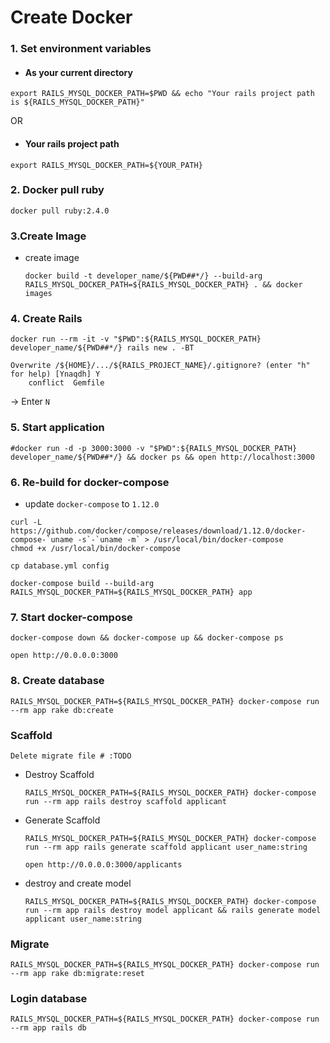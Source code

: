 # Create Docker

### 1. Set environment variables

  - #### As your current directory

```
export RAILS_MYSQL_DOCKER_PATH=$PWD && echo "Your rails project path is ${RAILS_MYSQL_DOCKER_PATH}"
```

  OR

  - #### Your rails project path

```
export RAILS_MYSQL_DOCKER_PATH=${YOUR_PATH}
```

### 2. Docker pull ruby

`
docker pull ruby:2.4.0
`

### 3.Create Image

  * create image
  
    ```
    docker build -t developer_name/${PWD##*/} --build-arg RAILS_MYSQL_DOCKER_PATH=${RAILS_MYSQL_DOCKER_PATH} . && docker images
    ```

### 4. Create Rails

```
docker run --rm -it -v "$PWD":${RAILS_MYSQL_DOCKER_PATH} developer_name/${PWD##*/} rails new . -BT
```

```
Overwrite /${HOME}/.../${RAILS_PROJECT_NAME}/.gitignore? (enter "h" for help) [Ynaqdh] Y
    conflict  Gemfile
```
-> Enter `N`

### 5. Start application

```
#docker run -d -p 3000:3000 -v "$PWD":${RAILS_MYSQL_DOCKER_PATH} developer_name/${PWD##*/} && docker ps && open http://localhost:3000
```

### 6. Re-build for docker-compose

  - update `docker-compose` to `1.12.0`

```
curl -L https://github.com/docker/compose/releases/download/1.12.0/docker-compose-`uname -s`-`uname -m` > /usr/local/bin/docker-compose
chmod +x /usr/local/bin/docker-compose
```

`
cp database.yml config
`

```
docker-compose build --build-arg RAILS_MYSQL_DOCKER_PATH=${RAILS_MYSQL_DOCKER_PATH} app
```

### 7. Start docker-compose

```
docker-compose down && docker-compose up && docker-compose ps
```

```
open http://0.0.0.0:3000
```

### 8. Create database

```
RAILS_MYSQL_DOCKER_PATH=${RAILS_MYSQL_DOCKER_PATH} docker-compose run --rm app rake db:create
```

### Scaffold

  `
  Delete migrate file # :TODO
  `
   
  - Destroy Scaffold
  
    ```
    RAILS_MYSQL_DOCKER_PATH=${RAILS_MYSQL_DOCKER_PATH} docker-compose run --rm app rails destroy scaffold applicant
    ```
  
  - Generate Scaffold
  
    ```
    RAILS_MYSQL_DOCKER_PATH=${RAILS_MYSQL_DOCKER_PATH} docker-compose run --rm app rails generate scaffold applicant user_name:string
    ```
    
    ```
    open http://0.0.0.0:3000/applicants
    ```
  
  - destroy and create model
  


    ```
    RAILS_MYSQL_DOCKER_PATH=${RAILS_MYSQL_DOCKER_PATH} docker-compose run --rm app rails destroy model applicant && rails generate model applicant user_name:string
    ```

### Migrate
```
RAILS_MYSQL_DOCKER_PATH=${RAILS_MYSQL_DOCKER_PATH} docker-compose run --rm app rake db:migrate:reset
```

### Login database
```
RAILS_MYSQL_DOCKER_PATH=${RAILS_MYSQL_DOCKER_PATH} docker-compose run --rm app rails db
```

  
  
